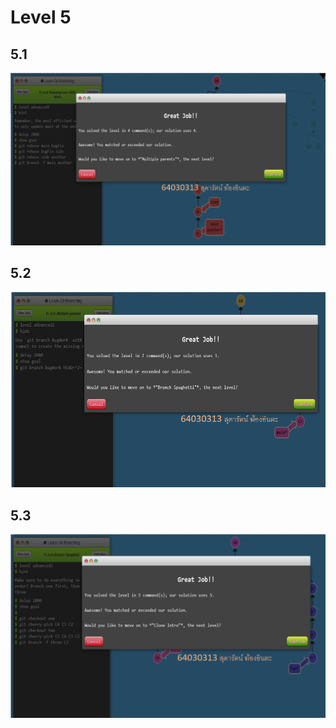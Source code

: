 # Level 5

## 5.1

<p align="center">  <img src="./img/5.1.png"> </p>

## 5.2

<p align="center">  <img src="./img/5.2.png"> </p>

## 5.3

<p align="center">  <img src="./img/5.3.png"> </p>
